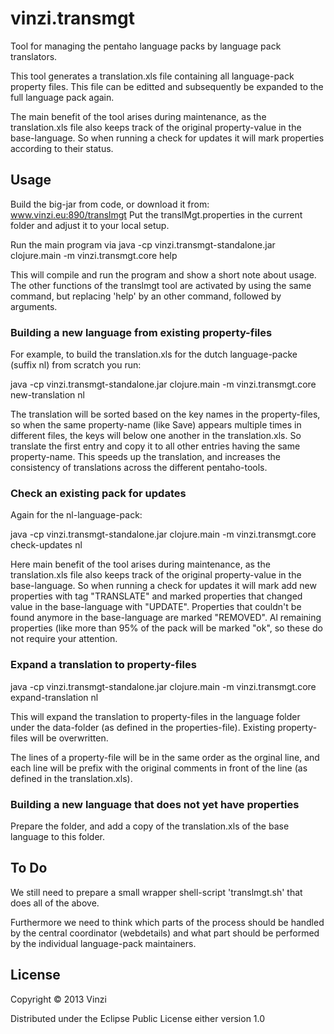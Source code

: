 # vinzi.transmgt

Tool for managing the pentaho language packs by 
language pack translators.

This tool generates a translation.xls file containing all 
language-pack property files. This file can be editted and
subsequently be expanded to the full language pack again.

The main benefit of the tool arises during maintenance, as the
translation.xls file also keeps track of the original property-value
in the base-language. So when running a check for updates it will
mark properties according to their status.

## Usage

Build the big-jar from code, or download it from:
   www.vinzi.eu:890/translmgt
Put the translMgt.properties in the current folder and adjust it
to your local setup.

Run the main program via
java -cp vinzi.transmgt-standalone.jar clojure.main -m vinzi.transmgt.core help

This will compile and run the program and show a short note about usage.
The other functions of the translmgt tool are activated by using the
same command, but replacing 'help' by an other command, followed by 
arguments.

### Building a new language from existing property-files
For example, to build the translation.xls for the dutch language-packe
(suffix nl) from scratch you run:

java -cp vinzi.transmgt-standalone.jar clojure.main -m vinzi.transmgt.core new-translation nl

The translation will be sorted based on the key names in the 
property-files, so when the same property-name (like Save) appears 
multiple times in different files, the keys will below one another
in the translation.xls. So translate the first entry and copy it
to all other entries having the same property-name. This speeds up
the translation, and increases the consistency of translations across
the different pentaho-tools.

### Check an existing pack for updates
Again for the nl-language-pack:

java -cp vinzi.transmgt-standalone.jar clojure.main -m vinzi.transmgt.core check-updates nl

Here main benefit of the tool arises during maintenance, as the
translation.xls file also keeps track of the original property-value
in the base-language. So when running a check for updates it will
mark add new properties with tag "TRANSLATE" and marked properties 
that changed value in the base-language with "UPDATE". Properties that
couldn't be found anymore in the base-language are marked "REMOVED".
Al remaining properties (like more than 95% of the pack will be 
marked "ok", so these do not require your attention.

### Expand a translation to property-files

java -cp vinzi.transmgt-standalone.jar clojure.main -m vinzi.transmgt.core expand-translation nl

This will expand the translation to property-files in the language
folder under the data-folder (as defined in the properties-file).
Existing property-files will be overwritten. 

The lines of a property-file will be in the same order as the orginal
line, and each line will be prefix with the original comments in
front of the line (as defined in the translation.xls).

### Building a new language that does not yet have properties
Prepare the folder, and add a copy of the translation.xls of
the base language to this folder.

## To Do
We still need to prepare a small wrapper shell-script 'translmgt.sh'
that does all of the above. 

Furthermore we need to think which parts of the process should
be handled by the central coordinator (webdetails) and what part should
be performed by the individual language-pack maintainers.

## License

Copyright © 2013 Vinzi

Distributed under the Eclipse Public License either version 1.0 
